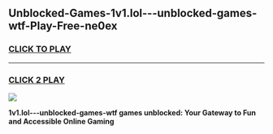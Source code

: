 
## Unblocked-Games-1v1.lol---unblocked-games-wtf-Play-Free-ne0ex
<h3>
<a href="https://premium76.site?title=1v1.lol---unblocked-games-wtf&ref=23A">CLICK TO PLAY</a></h3>
<hr>

<h3>
<a href="https://premium76.site?title=1v1.lol---unblocked-games-wtf&ref=23A">CLICK 2 PLAY</a>
  
</h3>

<a href="https://premium76.site?title=1v1.lol---unblocked-games-wtf&ref=23A"><img src="https://clearcache.store/games.png"></a>


**1v1.lol---unblocked-games-wtf games unblocked: Your Gateway to Fun and Accessible Online Gaming**
